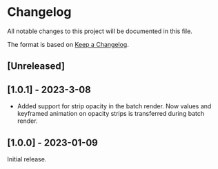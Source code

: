 # Changelog
All notable changes to this project will be documented in this file.

The format is based on [Keep a Changelog](https://keepachangelog.com/en/1.0.0/).

## [Unreleased]

## [1.0.1] - 2023-3-08

- Added support for strip opacity in the batch render. Now values and keyframed animation on opacity strips is transferred during batch render.

## [1.0.0] - 2023-01-09

Initial release.
